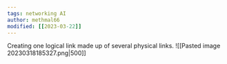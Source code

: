 ```yaml
---
tags: networking AI 
author: methmal66
modified: [[2023-03-22]]
---
```

Creating one logical link made up of several physical links.
![[Pasted image 20230318185327.png|500]]
